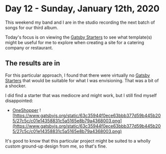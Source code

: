 # Day 12 - Sunday, January 12th, 2020

This weekend my band and I are in the studio recording the next batch of songs for our third album.

Today's focus is on viewing the [Gatsby Starters](https://www.gatsbyjs.org/docs/starters/) to see what template(s) might be useful for me to explore when creating a site for a catering company or restaurant.

## The results are in

For this particular approach, I found that there were virtually no [Gatsby Starters](https://www.gatsbyjs.org/docs/starters/) that would be suitable for what I was envisioning. That was a bit of a shocker.

I did find a starter that was mediocre and might work, but I still find myself disappointed:

+ [OneShopper](https://www.gatsbyjs.org/starters/rohitguptab/OneShopper/)
![https://www.gatsbyjs.org/static/63c35944f0ece63bbb377d59b445b205/27c5c/c01e14358831c5a5165e8b79a4368003.png](https://www.gatsbyjs.org/static/63c35944f0ece63bbb377d59b445b205/27c5c/c01e14358831c5a5165e8b79a4368003.png)

It's good to know that this particular project might be suited to a wholly custom ground-up design from me, so that's fine.
